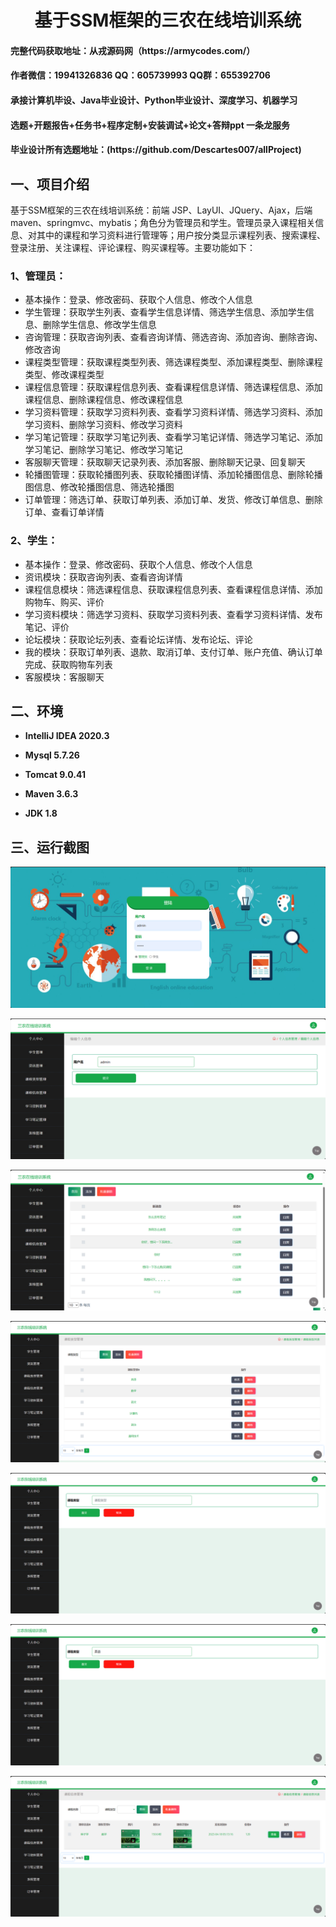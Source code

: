 <p><h1 align="center">基于SSM框架的三农在线培训系统</h1></p>

<h4> 完整代码获取地址：从戎源码网（https://armycodes.com/） </h4>
<h4> 作者微信：19941326836 QQ：605739993 QQ群：655392706 </h4>
<h4> 承接计算机毕设、Java毕业设计、Python毕业设计、深度学习、机器学习 </h4>
<h4> 选题+开题报告+任务书+程序定制+安装调试+论文+答辩ppt 一条龙服务 </h4>
<h4> 毕业设计所有选题地址：(https://github.com/Descartes007/allProject) </h4>

## 一、项目介绍

基于SSM框架的三农在线培训系统：前端 JSP、LayUI、JQuery、Ajax，后端 maven、springmvc、mybatis；角色分为管理员和学生。管理员录入课程相关信息、对其中的课程和学习资料进行管理等；用户按分类显示课程列表、搜索课程、登录注册、关注课程、评论课程、购买课程等。主要功能如下：

### 1、管理员：

- 基本操作：登录、修改密码、获取个人信息、修改个人信息
- 学生管理：获取学生列表、查看学生信息详情、筛选学生信息、添加学生信息、删除学生信息、修改学生信息
- 咨询管理：获取咨询列表、查看咨询详情、筛选咨询、添加咨询、删除咨询、修改咨询
- 课程类型管理：获取课程类型列表、筛选课程类型、添加课程类型、删除课程类型、修改课程类型
- 课程信息管理：获取课程信息列表、查看课程信息详情、筛选课程信息、添加课程信息、删除课程信息、修改课程信息
- 学习资料管理：获取学习资料列表、查看学习资料详情、筛选学习资料、添加学习资料、删除学习资料、修改学习资料
- 学习笔记管理：获取学习笔记列表、查看学习笔记详情、筛选学习笔记、添加学习笔记、删除学习笔记、修改学习笔记
- 客服聊天管理：获取聊天记录列表、添加客服、删除聊天记录、回复聊天
- 轮播图管理：获取轮播图列表、获取轮播图详情、添加轮播图信息、删除轮播图信息、修改轮播图信息、筛选轮播图
- 订单管理：筛选订单、获取订单列表、添加订单、发货、修改订单信息、删除订单、查看订单详情

### 2、学生：

- 基本操作：登录、修改密码、获取个人信息、修改个人信息
- 资讯模块：获取咨询列表、查看咨询详情
- 课程信息模块：筛选课程信息、获取课程信息列表、查看课程信息详情、添加购物车、购买、评价
- 学习资料模块：筛选学习资料、获取学习资料列表、查看学习资料详情、发布笔记、评价
- 论坛模块：获取论坛列表、查看论坛详情、发布论坛、评论
- 我的模块：获取订单列表、退款、取消订单、支付订单、账户充值、确认订单完成、获取购物车列表
- 客服模块：客服聊天

## 二、环境

- <b>IntelliJ IDEA 2020.3</b>

- <b>Mysql 5.7.26</b>

- <b>Tomcat 9.0.41</b>

- <b>Maven 3.6.3</b>

- <b>JDK 1.8</b>

## 三、运行截图
![](screenshot/1.png)

![](screenshot/2.png)

![](screenshot/3.png)

![](screenshot/4.png)

![](screenshot/5.png)

![](screenshot/6.png)

![](screenshot/7.png)

